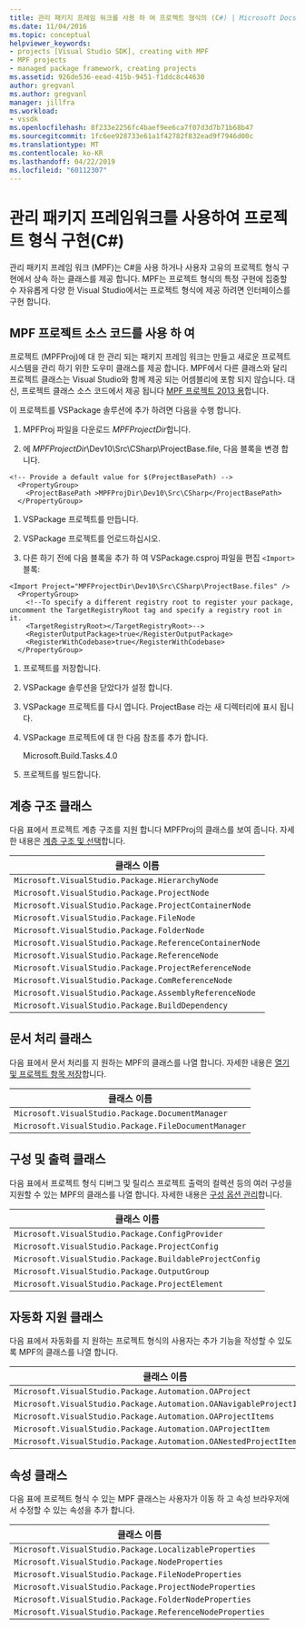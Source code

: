 ```yaml
---
title: 관리 패키지 프레임 워크를 사용 하 여 프로젝트 형식의 (C#) | Microsoft Docs
ms.date: 11/04/2016
ms.topic: conceptual
helpviewer_keywords:
- projects [Visual Studio SDK], creating with MPF
- MPF projects
- managed package framework, creating projects
ms.assetid: 926de536-eead-415b-9451-f1ddc8c44630
author: gregvanl
ms.author: gregvanl
manager: jillfra
ms.workload:
- vssdk
ms.openlocfilehash: 8f233e2256fc4baef9ee6ca7f07d3d7b71b68b47
ms.sourcegitcommit: 1fc6ee928733e61a1f42782f832ead9f7946d00c
ms.translationtype: MT
ms.contentlocale: ko-KR
ms.lasthandoff: 04/22/2019
ms.locfileid: "60112307"
---
```

# <a name="using-the-managed-package-framework-to-implement-a-project-type-c"></a>관리 패키지 프레임워크를 사용하여 프로젝트 형식 구현(C#)
관리 패키지 프레임 워크 (MPF)는 C#을 사용 하거나 사용자 고유의 프로젝트 형식 구현에서 상속 하는 클래스를 제공 합니다. MPF는 프로젝트 형식의 특정 구현에 집중할 수 자유롭게 다양 한 Visual Studio에서는 프로젝트 형식에 제공 하려면 인터페이스를 구현 합니다.

## <a name="using-the-mpf-project-source-code"></a>MPF 프로젝트 소스 코드를 사용 하 여
 프로젝트 (MPFProj)에 대 한 관리 되는 패키지 프레임 워크는 만들고 새로운 프로젝트 시스템을 관리 하기 위한 도우미 클래스를 제공 합니다. MPF에서 다른 클래스와 달리 프로젝트 클래스는 Visual Studio와 함께 제공 되는 어셈블리에 포함 되지 않습니다. 대신, 프로젝트 클래스 소스 코드에서 제공 됩니다 [MPF 프로젝트 2013 용](https://github.com/tunnelvisionlabs/MPFProj10)합니다.

 이 프로젝트를 VSPackage 솔루션에 추가 하려면 다음을 수행 합니다.

1. MPFProj 파일을 다운로드 *MPFProjectDir*합니다.

2. 에 *MPFProjectDir*\Dev10\Src\CSharp\ProjectBase.file, 다음 블록을 변경 합니다.

```
<!-- Provide a default value for $(ProjectBasePath) -->
  <PropertyGroup>
    <ProjectBasePath >MPFProjDir\Dev10\Src\CSharp</ProjectBasePath>
  </PropertyGroup>
```

1. VSPackage 프로젝트를 만듭니다.

2. VSPackage 프로젝트를 언로드하십시오.

3. 다른 하기 전에 다음 블록을 추가 하 여 VSPackage.csproj 파일을 편집 `<Import>` 블록:

```
<Import Project="MPFProjectDir\Dev10\Src\CSharp\ProjectBase.files" />
  <PropertyGroup>
    <!--To specify a different registry root to register your package, uncomment the TargetRegistryRoot tag and specify a registry root in it.
    <TargetRegistryRoot></TargetRegistryRoot>-->
    <RegisterOutputPackage>true</RegisterOutputPackage>
    <RegisterWithCodebase>true</RegisterWithCodebase>
  </PropertyGroup>
```

1. 프로젝트를 저장합니다.

2. VSPackage 솔루션을 닫았다가 설정 합니다.

3. VSPackage 프로젝트를 다시 엽니다. ProjectBase 라는 새 디렉터리에 표시 됩니다.

4. VSPackage 프로젝트에 대 한 다음 참조를 추가 합니다.

     Microsoft.Build.Tasks.4.0

5. 프로젝트를 빌드합니다.

## <a name="hierarchy-classes"></a>계층 구조 클래스
 다음 표에서 프로젝트 계층 구조를 지원 합니다 MPFProj의 클래스를 보여 줍니다. 자세한 내용은 [계층 구조 및 선택](../../extensibility/internals/hierarchies-and-selection.md)합니다.

|클래스 이름|
|----------------|
|`Microsoft.VisualStudio.Package.HierarchyNode`|
|`Microsoft.VisualStudio.Package.ProjectNode`|
|`Microsoft.VisualStudio.Package.ProjectContainerNode`|
|`Microsoft.VisualStudio.Package.FileNode`|
|`Microsoft.VisualStudio.Package.FolderNode`|
|`Microsoft.VisualStudio.Package.ReferenceContainerNode`|
|`Microsoft.VisualStudio.Package.ReferenceNode`|
|`Microsoft.VisualStudio.Package.ProjectReferenceNode`|
|`Microsoft.VisualStudio.Package.ComReferenceNode`|
|`Microsoft.VisualStudio.Package.AssemblyReferenceNode`|
|`Microsoft.VisualStudio.Package.BuildDependency`|

## <a name="document-handling-classes"></a>문서 처리 클래스
 다음 표에서 문서 처리를 지 원하는 MPF의 클래스를 나열 합니다. 자세한 내용은 [열기 및 프로젝트 항목 저장](../../extensibility/internals/opening-and-saving-project-items.md)합니다.

|클래스 이름|
|----------------|
|`Microsoft.VisualStudio.Package.DocumentManager`|
|`Microsoft.VisualStudio.Package.FileDocumentManager`|

## <a name="configuration-and-output-classes"></a>구성 및 출력 클래스
 다음 표에서 프로젝트 형식 디버그 및 릴리스 프로젝트 출력의 컬렉션 등의 여러 구성을 지원할 수 있는 MPF의 클래스를 나열 합니다. 자세한 내용은 [구성 옵션 관리](../../extensibility/internals/managing-configuration-options.md)합니다.

|클래스 이름|
|----------------|
|`Microsoft.VisualStudio.Package.ConfigProvider`|
|`Microsoft.VisualStudio.Package.ProjectConfig`|
|`Microsoft.VisualStudio.Package.BuildableProjectConfig`|
|`Microsoft.VisualStudio.Package.OutputGroup`|
|`Microsoft.VisualStudio.Package.ProjectElement`|

## <a name="automation-support-classes"></a>자동화 지원 클래스
 다음 표에서 자동화를 지 원하는 프로젝트 형식의 사용자는 추가 기능을 작성할 수 있도록 MPF의 클래스를 나열 합니다.

|클래스 이름|
|----------------|
|`Microsoft.VisualStudio.Package.Automation.OAProject`|
|`Microsoft.VisualStudio.Package.Automation.OANavigableProjectItems`|
|`Microsoft.VisualStudio.Package.Automation.OAProjectItems`|
|`Microsoft.VisualStudio.Package.Automation.OAProjectItem`|
|`Microsoft.VisualStudio.Package.Automation.OANestedProjectItem`|

## <a name="properties-classes"></a>속성 클래스
 다음 표에 프로젝트 형식 수 있는 MPF 클래스는 사용자가 이동 하 고 속성 브라우저에서 수정할 수 있는 속성을 추가 합니다.

|클래스 이름|
|----------------|
|`Microsoft.VisualStudio.Package.LocalizableProperties`|
|`Microsoft.VisualStudio.Package.NodeProperties`|
|`Microsoft.VisualStudio.Package.FileNodeProperties`|
|`Microsoft.VisualStudio.Package.ProjectNodeProperties`|
|`Microsoft.VisualStudio.Package.FolderNodeProperties`|
|`Microsoft.VisualStudio.Package.ReferenceNodeProperties`|